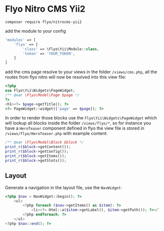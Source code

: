 # Flyo Nitro CMS Yii2

```
composer require flyo/nitrocms-yii2
```

add the module to your config

```php
'modules' => [
    'flyo' => [
        'class' => \Flyo\Yii\Module::class,
        'token' => 'YOUR_TOKEN',
    ]
]
```

add the cms page resolve to your views in the folder `/views/cms.php`, all the routes from flyo nitro will now be resolved into this view file:

```php
<?php
use Flyo\Yii\Widgets\PageWidget;
/** @var \Flyo\Model\Page $page */
?>
<h1><?= $page->getTitle(); ?>
<?= PageWidget::widget(['page' => $page]); ?>
```

In order to render those blocks use the `Flyo\Yii\Widgets\PageWidget` which will lookup all blocks inside the folder `/views/flyo/*`, so for instance you have a `HeroTeaser` component defined in flyo the view file is stored in `/views/flyo/HeroTeaser.php` with example content:

```php
/** @var \Flyo\Model\Block $block */
print_r($block->getContent());
print_r($block->getConfig());
print_r($block->getItems());
print_r($block->getSlots());
```

## Layout

Generate a navigation in the layout file, use the `NavWidget`:

```php
<?php $nav = NavWidget::begin(); ?>
    <ul>
        <?php foreach ($nav->getItems() as $item): ?>
            <li><?= Html::a($item->getLabel(), $item->getPath()); ?></li>
        <?php endforeach; ?>
    </ul>
<?php $nav::end(); ?>
```